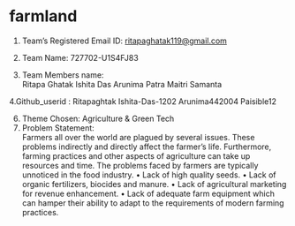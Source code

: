 # farmland
1.	Team’s Registered Email ID: ritapaghatak119@gmail.com

2.	Team Name:		      727702-U1S4FJ83
3.	Team Members name:       
     Ritapa Ghatak
     Ishita Das
     Arunima Patra
     Maitri Samanta

 4.Github_userid :
                        Ritapaghtak
                        Ishita-Das-1202
                        Arunima442004
                        Paisible12

                        
6.	 Theme Chosen: Agriculture & Green Tech
7.    Problem Statement:                            
      Farmers all over the world are plagued by several issues. These problems indirectly and directly affect the farmer’s life. Furthermore, farming practices and 
      other aspects of agriculture can take up resources and time. The problems faced by farmers are typically unnoticed in the food industry. 
      •	Lack of high quality seeds.
      •	Lack of organic fertilizers, biocides and manure.
      •	Lack of agricultural marketing for revenue enhancement. 
      •	Lack of adequate farm equipment which can hamper their ability to adapt to the requirements of modern farming practices.


 
